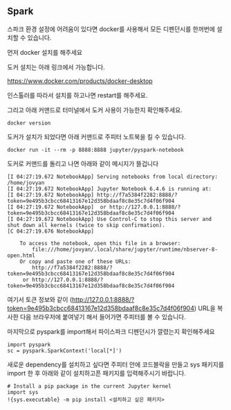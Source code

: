 ## Spark


스파크 환경 설정에 어려움이 있다면 docker를 사용해서 모든 디펜던시를 한꺼번에 설치할 수 있습니다.

먼저 docker 설치를 해주세요

도커 설치는 아래 링크에서 가능합니다.

https://www.docker.com/products/docker-desktop


인스톨러를 따라서 설치를 하고나면 restart를 해주세요.

그리고 아래 커맨드로 터미널에서 도커 사용이 가능한지 확인해주세요.

```
docker version
```

도커가 설치가 되었다면 아래 커맨드로 주피터 노트북을 킬 수 있습니다.

```
docker run -it --rm -p 8888:8888 jupyter/pyspark-notebook
```

도커로 커맨드를 돌리고 나면 아래와 같이 메시지가 뜰겁니다

```
[I 04:27:19.672 NotebookApp] Serving notebooks from local directory: /home/jovyan
[I 04:27:19.672 NotebookApp] Jupyter Notebook 6.4.6 is running at:
[I 04:27:19.672 NotebookApp] http://f7a5384f2282:8888/?token=9e495b3cbcc68413167e12d358bdaaf8c8e35c7d4f06f904
[I 04:27:19.672 NotebookApp]  or http://127.0.0.1:8888/?token=9e495b3cbcc68413167e12d358bdaaf8c8e35c7d4f06f904
[I 04:27:19.672 NotebookApp] Use Control-C to stop this server and shut down all kernels (twice to skip confirmation).
[C 04:27:19.676 NotebookApp] 
    
    To access the notebook, open this file in a browser:
        file:///home/jovyan/.local/share/jupyter/runtime/nbserver-8-open.html
    Or copy and paste one of these URLs:
        http://f7a5384f2282:8888/?token=9e495b3cbcc68413167e12d358bdaaf8c8e35c7d4f06f904
     or http://127.0.0.1:8888/?token=9e495b3cbcc68413167e12d358bdaaf8c8e35c7d4f06f904
```

여기서 토큰 정보와 같이 (http://127.0.0.1:8888/?token=9e495b3cbcc68413167e12d358bdaaf8c8e35c7d4f06f904) URL을 복사한 다음 브라우저에 붙여넣기 해서 들어가면 주피터를 볼 수 있습니다. 

마지막으로 pyspark를 import해서 파이스파크 디펜던시가 깔렸는지 확인해주세요

```
import pyspark 
sc = pyspark.SparkContext('local[*]')
```

새로운 dependency를 설치하고 싶다면 주피터 안에 코드블락을 만들고 sys 패키지를 import 한 후 아래와 같이 설치하고픈 패키지를 입력해주시기 바랍니다.

```
# Install a pip package in the current Jupyter kernel
import sys
!{sys.executable} -m pip install <설치하고 싶은 패키지>
```
